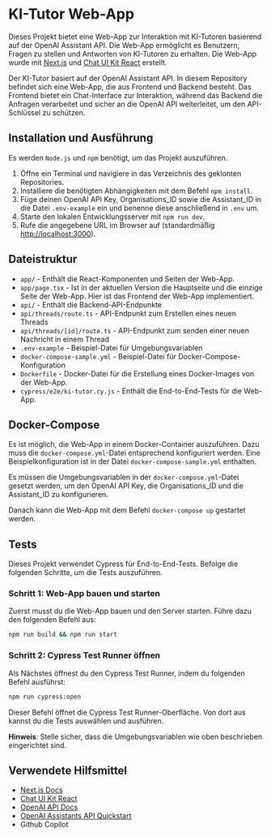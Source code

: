 # KI-Tutor Web-App
Dieses Projekt bietet eine Web-App zur Interaktion mit KI-Tutoren basierend auf der OpenAI Assistant API. Die Web-App ermöglicht es Benutzern, Fragen zu stellen und Antworten von KI-Tutoren zu erhalten. Die Web-App wurde mit [Next.js](https://nextjs.org/) und [Chat UI Kit React](https://github.com/chatscope/chat-ui-kit-react)  erstellt.

Der KI-Tutor basiert auf der OpenAI Assistant API. In diesem Repository befindet sich eine Web-App, die aus Frontend und Backend besteht. Das Frontend bietet ein Chat-Interface zur Interaktion, während das Backend die Anfragen verarbeitet und sicher an die OpenAI API weiterleitet, um den API-Schlüssel zu schützen.


## Installation und Ausführung

Es werden `Node.js` und `npm` benötigt, um das Projekt auszuführen.
1.	Öffne ein Terminal und navigiere in das Verzeichnis des geklonten Repositories.
2.	Installiere die benötigten Abhängigkeiten mit dem Befehl `npm install`.
3.	Füge deinen OpenAI API Key, Organisations_ID sowie die Assistant_ID in die Datei `.env-example` ein und benenne diese anschließend in `.env` um.
4.	Starte den lokalen Entwicklungsserver mit `npm run dev`.
5.	Rufe die angegebene URL im Browser auf (standardmäßig [http://localhost:3000](http://localhost:3000)).

## Dateistruktur

- `app/` - Enthält die React-Komponenten und Seiten der Web-App.
- `app/page.tsx` - Ist in der aktuellen Version die Hauptseite und die einzige Seite der Web-App. Hier ist das Frontend der Web-App implementiert.
- `api/` - Enthält die Backend-API-Endpunkte
- `api/threads/route.ts` - API-Endpunkt zum Erstellen eines neuen Threads
- `api/threads/[id]/route.ts` - API-Endpunkt zum senden einer neuen Nachricht in einem Thread
- `.env-example` - Beispiel-Datei für Umgebungsvariablen
- `docker-compose-sample.yml` - Beispiel-Datei für Docker-Compose-Konfiguration
- `Dockerfile` - Docker-Datei für die Erstellung eines Docker-Images von der Web-App.
- `cypress/e2e/ki-tutor.cy.js` - Enthält die End-to-End-Tests für die Web-App.

## Docker-Compose

Es ist möglich, die Web-App in einem Docker-Container auszuführen. Dazu muss die `docker-compose.yml`-Datei entsprechend konfiguriert werden. Eine Beispielkonfiguration ist in der Datei `docker-compose-sample.yml` enthalten.

Es müssen die Umgebungsvariablen in der `docker-compose.yml`-Datei gesetzt werden, um den OpenAI API Key, die Organisations_ID und die Assistant_ID zu konfigurieren.

Danach kann die Web-App mit dem Befehl `docker-compose up` gestartet werden.

## Tests

Dieses Projekt verwendet Cypress für End-to-End-Tests. Befolge die folgenden Schritte, um die Tests auszuführen.

### Schritt 1: Web-App bauen und starten

Zuerst musst du die Web-App bauen und den Server starten. Führe dazu den folgenden Befehl aus:

```bash
npm run build && npm run start
```

### Schritt 2: Cypress Test Runner öffnen

Als Nächstes öffnest du den Cypress Test Runner, indem du folgenden Befehl ausführst:

```bash
npm run cypress:open
```

Dieser Befehl öffnet die Cypress Test Runner-Oberfläche. Von dort aus kannst du die Tests auswählen und ausführen.

**Hinweis**: Stelle sicher, dass die Umgebungsvariablen wie oben beschrieben eingerichtet sind.

## Verwendete Hilfsmittel
- [Next.js Docs](https://nextjs.org/)
- [Chat UI Kit React](https://github.com/chatscope/chat-ui-kit-react)
- [OpenAI API Docs](https://platform.openai.com/docs/assistants/overview)
- [OpenAI Assistants API Quickstart](https://github.com/openai/openai-assistants-quickstart)
- Github Copilot
